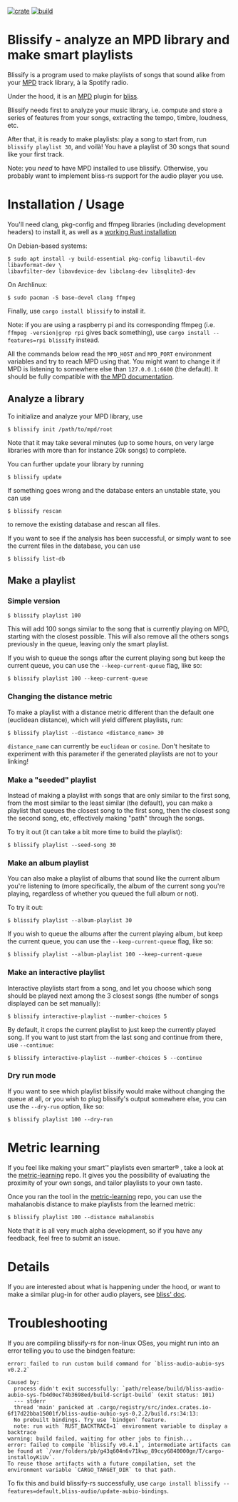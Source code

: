 [![crate](https://img.shields.io/crates/v/blissify.svg)](https://crates.io/crates/blissify)
[![build](https://github.com/Polochon-street/blissify-rs/workflows/Rust/badge.svg)](https://github.com/Polochon-street/blissify-rs/actions)

# Blissify - analyze an MPD library and make smart playlists

Blissify is a program used to make playlists of songs that sound alike
from your [MPD](https://www.musicpd.org/) track library, à la Spotify radio.

Under the hood, it is an [MPD](https://www.musicpd.org/) plugin
for [bliss](https://crates.io/crates/bliss-audio).

Blissify needs first to analyze your music library, i.e. compute and store
a series of features from your songs, extracting the tempo, timbre,
loudness, etc.

After that, it is ready to make playlists: play a song to start from, run
`blissify playlist 30`, and voilà! You have a playlist of 30 songs that
sound like your first track.

Note: you *need* to have MPD installed to use blissify. Otherwise, you
probably want to implement bliss-rs support for the audio player you use.

# Installation / Usage

You'll need clang, pkg-config and ffmpeg libraries (including development
headers) to install it, as well as a
[working Rust installation](https://www.rust-lang.org/tools/install)

On Debian-based systems:

    $ sudo apt install -y build-essential pkg-config libavutil-dev libavformat-dev \
    libavfilter-dev libavdevice-dev libclang-dev libsqlite3-dev

On Archlinux:

    $ sudo pacman -S base-devel clang ffmpeg

Finally, use `cargo install blissify` to install it.

Note: if you are using a raspberry pi and its corresponding ffmpeg
(i.e. `ffmpeg -version|grep rpi` gives back something), use
`cargo install --features=rpi blissify` instead.


All the commands below read the `MPD_HOST` and `MPD_PORT` environment
variables and try to reach MPD using that. You might want to change
it if MPD is listening to somewhere else than `127.0.0.1:6600` (the default).
It should be fully compatible with [the MPD documentation](https://mpd.readthedocs.io/en/latest/client.html#connecting-to-mpd).

## Analyze a library

To initialize and analyze your MPD library, use
```
$ blissify init /path/to/mpd/root
```

Note that it may take several minutes (up to some hours, on very large
libraries with more than for instance 20k songs) to complete.

You can further update your library by running
``` 
$ blissify update
```

If something goes wrong and the database enters an
unstable state, you can use
```
$ blissify rescan
```
to remove the existing database and rescan all files.

If you want to see if the analysis has been successful, or simply want to see
the current files in the database, you can use
```
$ blissify list-db
```

## Make a playlist

### Simple version

```
$ blissify playlist 100
```

This will add 100 songs similar to the song that is currently
playing on MPD, starting with the closest possible. This will also remove
all the others songs previously in the queue, leaving only the smart playlist.

If you wish to queue the songs after the current playing song but keep the
current queue, you can use the `--keep-current-queue` flag, like so:

```
$ blissify playlist 100 --keep-current-queue
```

### Changing the distance metric

To make a playlist with a distance metric different than the default one
(euclidean distance), which will yield different playlists, run:

```
$ blissify playlist --distance <distance_name> 30
```

`distance_name` can currently be `euclidean` or `cosine`. Don't hesitate to
experiment with this parameter if the generated playlists are not to your
linking!

### Make a "seeded" playlist

Instead of making a playlist with songs that are only similar to the first song,
from the most similar to the least similar (the default), you can make a
playlist that queues the closest song to the first song, then the closest song
the second song, etc, effectively making "path" through the songs.

To try it out (it can take a bit more time to build the playlist):

```
$ blissify playlist --seed-song 30
```

### Make an album playlist

You can also make a playlist of albums that sound like the current album
you're listening to (more specifically, the album of the current song you're
playing, regardless of whether you queued the full album or not).

To try it out:

```
$ blissify playlist --album-playlist 30
```

If you wish to queue the albums after the current playing album, but keep the
current queue, you can use the `--keep-current-queue` flag, like so:

```
$ blissify playlist --album-playlist 100 --keep-current-queue
```

### Make an interactive playlist

Interactive playlists start from a song, and let you choose which song should
be played next among the 3 closest songs (the number of songs displayed
can be set manually):

```
$ blissify interactive-playlist --number-choices 5
```

By default, it crops the current playlist to just keep the currently played
song. If you want to just start from the last song and continue from there, use
`--continue`:

```
$ blissify interactive-playlist --number-choices 5 --continue
```

### Dry run mode

If you want to see which playlist blissify would make without changing the
queue at all, or you wish to plug blissify's output somewhere else, you
can use the `--dry-run` option, like so:

```
$ blissify playlist 100 --dry-run
```

# Metric learning

If you feel like making your smart™️  playlists even smarter®️ , take a look
at the [metric-learning](https://github.com/Polochon-street/bliss-metric-learning)
repo. It gives you the possibility of evaluating the proximity of your own
songs, and tailor playlists to your own taste.

Once you ran the tool in the [metric-learning](https://github.com/Polochon-street/bliss-metric-learning)
repo, you can use the mahalanobis distance to make playlists from the learned
metric:

```
$ blissify playlist 100 --distance mahalanobis
```

Note that it is all very much alpha development, so if you have any feedback,
feel free to submit an issue.

# Details

If you are interested about what is happening under the hood, or want to make
a similar plug-in for other audio players, see
[bliss' doc](https://docs.rs/crate/bliss-audio/).

# Troubleshooting

If you are compiling blissify-rs for non-linux OSes, you might run into an
error telling you to use the bindgen feature:

```
error: failed to run custom build command for `bliss-audio-aubio-sys v0.2.2`

Caused by:
  process didn't exit successfully: `path/release/build/bliss-audio-aubio-sys-fb4d0ec74b3698ed/build-script-build` (exit status: 101)
  --- stderr
  thread 'main' panicked at .cargo/registry/src/index.crates.io-6f17d22bba15001f/bliss-audio-aubio-sys-0.2.2/build.rs:34:13:
  No prebuilt bindings. Try use `bindgen` feature.
  note: run with `RUST_BACKTRACE=1` environment variable to display a backtrace
warning: build failed, waiting for other jobs to finish...
error: failed to compile `blissify v0.4.1`, intermediate artifacts can be found at `/var/folders/pb/g43q604n6v71kwp_89ccy6840000gn/T/cargo-installoyKiUv`.
To reuse those artifacts with a future compilation, set the environment variable `CARGO_TARGET_DIR` to that path.
```

To fix this and build blissify-rs successfully, use `cargo install blissify --features=default,bliss-audio/update-aubio-bindings`.
